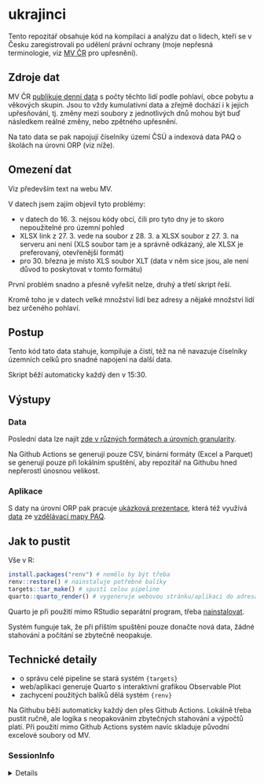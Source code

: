 
<!-- README.md is generated from README.Rmd. Please edit that file -->

# ukrajinci

<!-- badges: start -->
<!-- badges: end -->

Tento repozitář obsahuje kód na kompilaci a analýzu dat o lidech, kteří
se v Česku zaregistrovali po udělení právní ochrany (moje nepřesná
terminologie, viz [MV
ČR](https://www.mvcr.cz/clanek/statistika-v-souvislosti-s-valkou-na-ukrajine-archiv.aspx)
pro upřesnění).

## Zdroje dat

MV ČR [publikuje denní
data](https://www.mvcr.cz/clanek/statistika-v-souvislosti-s-valkou-na-ukrajine-archiv.aspx)
s počty těchto lidí podle pohlaví, obce pobytu a věkových skupin. Jsou
to vždy kumulativní data a zřejmě dochází i k jejich upřesňování, tj.
změny mezi soubory z jednotlivých dnů mohou být buď následkem reálné
změny, nebo zpětného upřesnění.

Na tato data se pak napojují číselníky území ČSÚ a indexová data PAQ o
školách na úrovni ORP (viz níže).

## Omezení dat

Viz především text na webu MV.

V datech jsem zajím objevil tyto problémy:

-   v datech do 16. 3. nejsou kódy obcí, čili pro tyto dny je to skoro
    nepoužitelné pro územní pohled
-   XLSX link z 27. 3. vede na soubor z 28. 3. a XLSX soubor z 27. 3. na
    serveru ani není (XLS soubor tam je a správně odkázaný, ale XLSX je
    preferovaný, otevřenější formát)
-   pro 30. března je místo XLS soubor XLT (data v něm sice jsou, ale
    není důvod to poskytovat v tomto formátu)

První problém snadno a přesně vyřešit nelze, druhý a třetí skript řeší.

Kromě toho je v datech velké množství lidí bez adresy a nějaké množství
lidí bez určeného pohlaví.

## Postup

Tento kód tato data stahuje, kompiluje a čistí, též na ně navazuje
číselníky územních celků pro snadné napojení na další data.

Skript běží automaticky každý den v 15:30.

## Výstupy

### Data

Poslední data lze najít [zde v různých formátech a úrovních
granularity](https://github.com/petrbouchal/ukrajinci/tree/targets-runs/data-export).

Na Github Actions se generují pouze CSV, binární formáty (Excel a
Parquet) se generují pouze při lokálním spuštění, aby repozitář na
Githubu hned nepřerostl únosnou velikost.

### Aplikace

S daty na úrovni ORP pak pracuje [ukázková
prezentace](https://petrbouchal.xyz/ukrajinci/), která též využívá
[data](https://www.mapavzdelavani.cz/downloads/paq_dataset_indexy.xlsx)
ze [vzdělávací mapy PAQ](https://mapavzdelavani.cz/).

## Jak to pustit

Vše v R:

``` r
install.packages("renv") # nemělo by být třeba
renv::restore() # nainstaluje potřebné balíky
targets::tar_make() # spustí celou pipeline
quarto::quarto_render() # vygeneruje webovou stránku/aplikaci do adresáře "docs"
```

Quarto je při použití mimo RStudio separátní program, třeba
[nainstalovat](https://quarto.org/docs/get-started/).

Systém funguje tak, že při příštím spuštění pouze donačte nová data,
žádné stahování a počítání se zbytečně neopakuje.

## Technické detaily

-   o správu celé pipeline se stará systém `{targets}`
-   web/aplikaci generuje Quarto s interaktivní grafikou Observable Plot
-   zachycení použitých balíků dělá systém `{renv}`

Na Githubu běží automaticky každý den přes Github Actions. Lokálně třeba
pustit ručně, ale logika s neopakováním zbytečných stahování a výpočtů
platí. Při použití mimo Github Actions systém navíc skladuje původní
excelové soubory od MV.

### SessionInfo

<details>

``` r
source("_targets_packages.R")
sessionInfo()
#> R version 4.1.2 (2021-11-01)
#> Platform: aarch64-apple-darwin20 (64-bit)
#> Running under: macOS Monterey 12.4
#> 
#> Matrix products: default
#> LAPACK: /Library/Frameworks/R.framework/Versions/4.1-arm64/Resources/lib/libRlapack.dylib
#> 
#> locale:
#> [1] en_US.UTF-8/en_US.UTF-8/en_US.UTF-8/C/en_US.UTF-8/en_US.UTF-8
#> 
#> attached base packages:
#> [1] stats     graphics  grDevices datasets  utils     methods   base     
#> 
#> other attached packages:
#>  [1] writexl_1.4.0      visNetwork_2.1.0   tidyr_1.2.0        tibble_3.1.6       stringr_1.4.0     
#>  [6] shinyWidgets_0.6.4 shinybusy_0.3.0    shiny_1.7.1        rvest_1.0.2        rstudioapi_0.13   
#> [11] readxl_1.4.0       readr_2.1.2        purrr_0.3.4        pingr_2.0.1        markdown_1.1      
#> [16] lubridate_1.8.0    gt_0.4.0           future_1.24.0      forcats_0.5.1      dplyr_1.0.8       
#> [21] czso_0.3.9         curl_4.3.2         clustermq_0.8.95.3 bs4Dash_2.1.0      arrow_7.0.0       
#> [26] targets_0.12.0    
#> 
#> loaded via a namespace (and not attached):
#>  [1] bit64_4.0.5       httr_1.4.2        tools_4.1.2       backports_1.4.1   bslib_0.3.1      
#>  [6] utf8_1.2.2        R6_2.5.1          DBI_1.1.2         colorspace_2.0-3  withr_2.5.0      
#> [11] tidyselect_1.1.2  processx_3.5.2    bit_4.0.4         compiler_4.1.2    extrafontdb_1.0  
#> [16] cli_3.2.0         xml2_1.3.3        sass_0.4.0        scales_1.2.0      callr_3.7.0      
#> [21] systemfonts_1.0.4 digest_0.6.29     rmarkdown_2.13    pkgconfig_2.0.3   htmltools_0.5.2  
#> [26] extrafont_0.17    parallelly_1.30.0 fastmap_1.1.0     htmlwidgets_1.5.4 rlang_1.0.2      
#> [31] jquerylib_0.1.4   generics_0.1.2    jsonlite_1.8.0    config_0.3.1      magrittr_2.0.3   
#> [36] Rcpp_1.0.8.3      munsell_0.5.0     fansi_1.0.3       gdtools_0.2.4     lifecycle_1.0.1  
#> [41] ptrr_0.2.1        stringi_1.7.6     yaml_2.3.5        grid_4.1.2        hrbrthemes_0.8.0 
#> [46] parallel_4.1.2    listenv_0.8.0     promises_1.2.0.1  crayon_1.5.1      hms_1.1.1        
#> [51] knitr_1.38        ps_1.6.0          pillar_1.7.0      igraph_1.2.11     base64url_1.4    
#> [56] codetools_0.2-18  quarto_1.1        glue_1.6.2        evaluate_0.15     data.table_1.14.2
#> [61] renv_0.15.4       vctrs_0.4.1       tzdb_0.3.0        httpuv_1.6.5      Rttf2pt1_1.3.10  
#> [66] cellranger_1.1.0  gtable_0.3.0      assertthat_0.2.1  ggplot2_3.3.5     xfun_0.30        
#> [71] mime_0.12         xtable_1.8-4      later_1.3.0       globals_0.14.0    ellipsis_0.3.2
```

</details>
